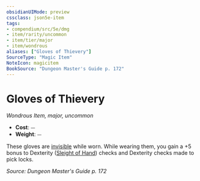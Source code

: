 ```yaml
---
obsidianUIMode: preview
cssclass: json5e-item
tags:
- compendium/src/5e/dmg
- item/rarity/uncommon
- item/tier/major
- item/wondrous
aliases: ["Gloves of Thievery"]
SourceType: "Magic Item"
NoteIcon: magicitem
BookSource: "Dungeon Master's Guide p. 172"
---
```

# Gloves of Thievery
*Wondrous Item, major, uncommon*  

- **Cost**: ⏤
- **Weight**: ⏤

These gloves are [invisible](/2-Mechanics/CLI/rules/conditions.md#invisible) while worn. While wearing them, you gain a +5 bonus to Dexterity ([Sleight of Hand](/2-Mechanics/CLI/rules/skills.md#Sleight%20of%20Hand)) checks and Dexterity checks made to pick locks.

*Source: Dungeon Master's Guide p. 172*